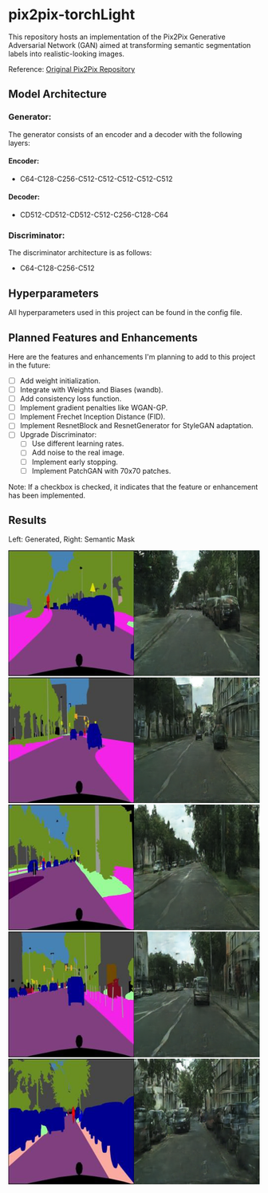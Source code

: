 # pix2pix-torchLight

This repository hosts an implementation of the Pix2Pix Generative Adversarial Network (GAN) aimed at transforming semantic segmentation labels into realistic-looking images. 

Reference: [Original Pix2Pix Repository](https://github.com/phillipi/pix2pix)

## Model Architecture

### Generator:

The generator consists of an encoder and a decoder with the following layers:

#### Encoder:
- C64-C128-C256-C512-C512-C512-C512-C512

#### Decoder:
- CD512-CD512-CD512-C512-C256-C128-C64

### Discriminator:

The discriminator architecture is as follows:
- C64-C128-C256-C512

## Hyperparameters

All hyperparameters used in this project can be found in the config file.

## Planned Features and Enhancements

Here are the features and enhancements I'm planning to add to this project in the future:

- [ ] Add weight initialization.
- [ ] Integrate with Weights and Biases (wandb).
- [ ] Add consistency loss function.
- [ ] Implement gradient penalties like WGAN-GP.
- [ ] Implement Frechet Inception Distance (FID).
- [ ] Implement ResnetBlock and ResnetGenerator for StyleGAN adaptation.
- [ ] Upgrade Discriminator:
  - [ ] Use different learning rates.
  - [ ] Add noise to the real image.
  - [ ] Implement early stopping.
  - [ ] Implement PatchGAN with 70x70 patches.

Note: If a checkbox is checked, it indicates that the feature or enhancement has been implemented.


## Results
Left: Generated, Right: Semantic Mask

![Left: Generated, Right: Semantic Mask](https://github.com/xXCoffeeColaXc/pix2pix-torch/blob/master/cherry_picked_results/y_gen_86.png)
![Left: Generated, Right: Semantic Mask](https://github.com/xXCoffeeColaXc/pix2pix-torch/blob/master/cherry_picked_results/y_gen_37.png)
![Left: Generated, Right: Semantic Mask](https://github.com/xXCoffeeColaXc/pix2pix-torch/blob/master/cherry_picked_results/y_gen_39.png)
![Left: Generated, Right: Semantic Mask](https://github.com/xXCoffeeColaXc/pix2pix-torch/blob/master/cherry_picked_results/y_gen_149.png)
![Left: Generated, Right: Semantic Mask](https://github.com/xXCoffeeColaXc/pix2pix-torch/blob/master/cherry_picked_results/y_gen_142.png)


